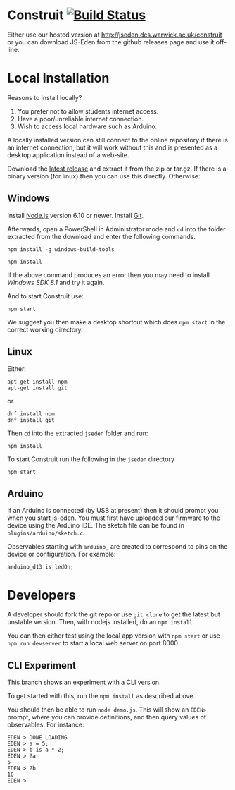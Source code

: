 # Construit [![Build Status](https://secure.travis-ci.org/EMGroup/js-eden.png?branch=master)](https://travis-ci.org/EMGroup/js-eden)

Either use our hosted version at http://jseden.dcs.warwick.ac.uk/construit or
you can download JS-Eden from the github releases page and use it off-line.

# Local Installation

Reasons to install locally?
1) You prefer not to allow students internet access.
2) Have a poor/unreliable internet connection.
3) Wish to access local hardware such as Arduino.

A locally installed version can still connect to the online repository if
there is an internet connection, but it will work without this and is presented
as a desktop application instead of a web-site.

Download the [latest release](https://github.com/EMGroup/js-eden/releases) and
extract it from the zip or tar.gz. If there is a binary version (for linux) then
you can use this directly. Otherwise:

## Windows

Install [Node.js](https://nodejs.org) version 6.10 or newer.
Install [Git](https://git-scm.com/downloads).

Afterwards, open a PowerShell in Administrator mode and `cd` into the folder extracted from the
download and enter the following commands.

```
npm install -g windows-build-tools
```

```
npm install
```

If the above command produces an error then you may need to install *Windows SDK 8.1* and try it again.

And to start Construit use:

```
npm start
```

We suggest you then make a desktop shortcut which does `npm start` in the correct working directory.

## Linux

Either:

```
apt-get install npm
apt-get install git
```

or

```
dnf install npm
dnf install git
```

Then `cd` into the extracted `jseden` folder and run:

```
npm install
```

To start Construit run the following in the `jseden` directory

```
npm start
```

## Arduino

If an Arduino is connected (by USB at present) then it should prompt you when
you start js-eden. You must first have uploaded our firmware to the device using
the Arduino IDE. The sketch file can be found in `plugins/arduino/sketch.c`.

Observables starting with `arduino_` are created to correspond to pins on the
device or configuration. For example:

```
arduino_d13 is ledOn;
```

# Developers

A developer should fork the git repo or use `git clone` to get the latest but
unstable version. Then, with nodejs installed, do an `npm install`.

You can then either test using the local app version with `npm start` or use
`npm run devserver` to start a local web server on port 8000.

## CLI Experiment

This branch shows an experiment with a CLI version.

To get started with this, run the `npm install` as described above.

You should then be able to run `node demo.js`. This will show an `EDEN>` prompt, where you can provide definitions, and then query values of observables. For instance:

```
EDEN > DONE LOADING
EDEN > a = 5;
EDEN > b is a * 2;
EDEN > ?a
5
EDEN > ?b  
10
EDEN > 
```